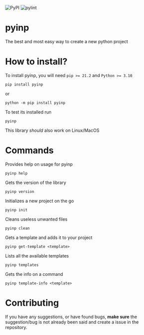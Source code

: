 ![PyPI](https://img.shields.io/pypi/v/pyinp?color=green)
![pylint](https://img.shields.io/badge/pylint-10.00-green)

pyinp
===
The best and most easy way to create a new python project

How to install?
===
To install pyinp, you will need `pip >= 21.2` and `Python >= 3.10`

```
pip install pyinp
```

or 

```
python -m pip install pyinp
```

To test its installed run

```
pyinp
```

This library *should* also work on Linux/MacOS

Commands
===
Provides help on usage for pyinp

```
pyinp help
```

Gets the version of the library

```
pyinp version
```

Initializes a new project on the go

```
pyinp init
```

Cleans useless unwanted files 

```
pyinp clean
```

Gets a template and adds it to your project

```
pyinp get-template <template>
```

Lists all the available templates

```
pyinp templates
```

Gets the info on a command 

```
pyinp template-info <template>
```

Contributing
===
If you have any suggestions, or have found bugs, **make sure** the suggestion/bug is not already been said and create a issue in the repository.